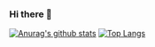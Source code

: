 ### Hi there 👋

<!--
**constantinoPL/constantinoPL** is a ✨ _special_ ✨ repository because its `README.md` (this file) appears on your GitHub profile.

Here are some ideas to get you started:

- 🔭 I’m currently working on ...
- 🌱 I’m currently learning ...
- 👯 I’m looking to collaborate on ...
- 🤔 I’m looking for help with ...
- 💬 Ask me about ...
- 📫 How to reach me: ...
- 😄 Pronouns: ...
- ⚡ Fun fact: ...
-->
[![Anurag's github stats](https://github-readme-stats.vercel.app/api?username=constantinoPL)](https://github.com/anuraghazra/github-readme-stats)
[![Top Langs](https://github-readme-stats.vercel.app/api/top-langs/?username=constantinoPL&langs_count=8)](https://github.com/anuraghazra/github-readme-stats)
